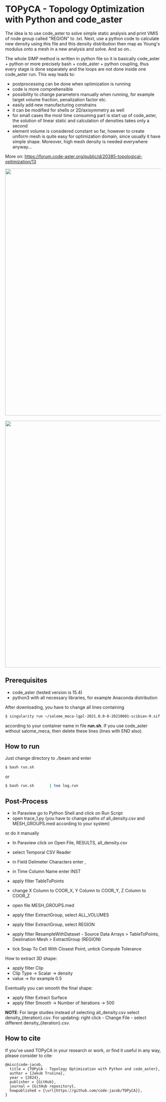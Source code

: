 # TOPyCA - Topology Optimization with Python and code_aster

The idea is to use code_aster to solve simple static analysis and print VMIS of node group called "REGION" to .txt. 
Next, use a python code to calculate new density using this file and this density distribution then map as Young's modulus 
onto a mesh in a new analysis and solve.
And so on..

The whole SIMP method is written in python file so it is basically code_aster + python or more precisely bash + code_aster + python coupling,
thus every stage is done separately and the loops are not done inside one code_aster run. This way leads to:

- postprocessing can be done when optimization is running
- code is more comprehensible
- possibility to change parameters manually when running, for example target volume fraction, penalization factor etc.
- easily add new manufacturing constrains
- it can be modified for shells or 2D/axisymmetry as well
- for small cases the most time consuming part is start up of code_aster, the solution of linear static and calculation of densities takes only a second
- element volume is considered constant so far, however to create uniform mesh is quite easy for optimization domain, since usually it have simple shape. 
  Moreover, high mesh density is needed everywhere anyway...

More on: https://forum.code-aster.org/public/d/20385-topological-optimization/13

<div align="center">
    <img src="./imgsrc/beam_TO.gif" width="800">
    <br><br>
    <img src="./imgsrc/clip_TO_2.gif" width="800">
</div>

## Prerequisites

- code_aster (tested version is 15.4)
- python3 with all necessary libraries, for example Anaconda distribution

After downloading, you have to change all lines containing
```bash
$ singularity run ~/salome_meca-lgpl-2021.0.0-0-20210601-scibian-9.sif shell << END
```
according to your container name in file **run.sh**.
If you use code_aster without salome_meca, then delete these lines (lines with END also).

## How to run

Just change directory to ./beam and enter

```bash
$ bash run.sh
```
or

```bash
$ bash run.sh       | tee log.run
```

## Post-Process

- In Paraview go to Python Shell and click on Run Script
- open trace_1.py (you have to change paths of all_density.csv and MESH_GROUPS.med according to your system)

or do it manually

- In Paraview click on Open File, RESULTS, all_density.csv
- select Temporal CSV Reader
- in Field Delimeter Characters enter ,
- in Time Column Name enter INST
- apply filter TableToPoints
- change X Column to COOR_X, Y Column to COOR_Y, Z Column to COOR_Z

- open file MESH_GROUPS.med
- apply filter ExtractGroup, select ALL_VOLUMES
- apply filter ExtractGroup, select REGION
- apply filter ResampleWithDataset - Source Data Arrays > TableToPoints, Destination Mesh > ExtractGroup (REGION)
- tick Snap To Cell With Closest Point, untick Compute Tolerance

How to extract 3D shape:
- apply filter Clip
- Clip Type -> Scalar -> density
- value -> for example 0.5

Eventually you can smooth the final shape:
- apply filter Extract Surface
- apply filter Smooth -> Number of Iterations -> 500


**NOTE**: For large studies instead of selecting all_density.csv select density_{iteration}.csv. 
For updating: right click - Change File - select different density_{iteration}.csv.



## How to cite 
If you've used TOPyCA in your research or work, or find it useful in any way, please consider to cite:
```
@misc{code-jacob,
  title = {TOPyCA - Topology Optimization with Python and code_aster},
  author = {Jakub Trušina}, 
  year = {2024},
  publisher = {GitHub},
  journal = {GitHub repository},
  howpublished = {\url{https://github.com/code-jacob/TOPyCA}},
}
```